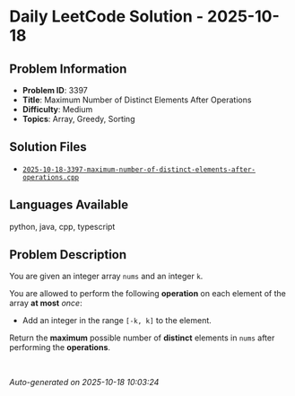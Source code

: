 # Daily LeetCode Solution - 2025-10-18

## Problem Information
- **Problem ID**: 3397
- **Title**: Maximum Number of Distinct Elements After Operations
- **Difficulty**: Medium
- **Topics**: Array, Greedy, Sorting

## Solution Files
- [`2025-10-18-3397-maximum-number-of-distinct-elements-after-operations.cpp`](solutions/2025/10/2025-10-18-3397-maximum-number-of-distinct-elements-after-operations.cpp)

## Languages Available
python, java, cpp, typescript

## Problem Description
<p>You are given an integer array <code>nums</code> and an integer <code>k</code>.</p>

<p>You are allowed to perform the following <strong>operation</strong> on each element of the array <strong>at most</strong> <em>once</em>:</p>

<ul>
	<li>Add an integer in the range <code>[-k, k]</code> to the element.</li>
</ul>

<p>Return the <strong>maximum</strong> possible number of <strong>distinct</strong> elements in <code>nums</code> after performing the <strong>operations</strong>.</p>

<p>&nbsp;</...

---
*Auto-generated on 2025-10-18 10:03:24*
